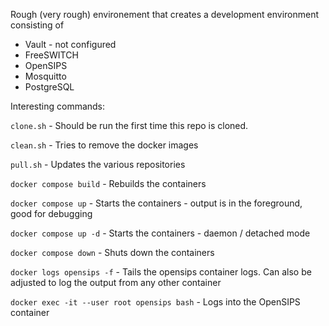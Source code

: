 Rough (very rough) environement that creates a development
environment consisting of

* Vault - not configured
* FreeSWITCH
* OpenSIPS
* Mosquitto
* PostgreSQL

Interesting commands:

```clone.sh``` - Should be run the first time this repo is cloned.

```clean.sh``` - Tries to remove the docker images

```pull.sh``` - Updates the various repositories

```docker compose build``` - Rebuilds the containers

```docker compose up``` - Starts the containers - output is in the foreground, good for debugging

```docker compose up -d``` - Starts the containers - daemon / detached mode

```docker compose down``` - Shuts down the containers

```docker logs opensips -f``` - Tails the opensips container logs. Can also be adjusted to log the output from any other container

```docker exec -it --user root opensips bash``` - Logs into the OpenSIPS container

